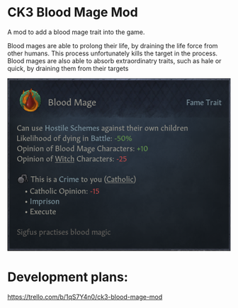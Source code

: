 # CK3 Blood Mage Mod
A mod to add a blood mage trait into the game. 

Blood mages are able to prolong their life, by draining the life force from other humans. This process unfortunately kills the target in the process. Blood mages are also able to absorb extraordinatry traits, such as hale or quick, by draining them from their targets

![Trait as seen in game](thumbnail.png "Blood mage trait as seen in-game")

# Development plans:
https://trello.com/b/1qS7Y4n0/ck3-blood-mage-mod
